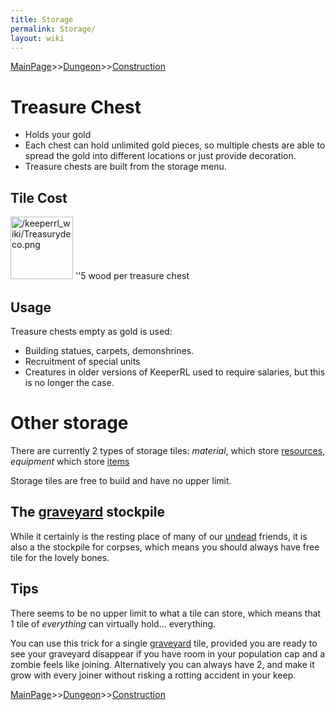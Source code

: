 ```yaml
---
title: Storage
permalink: Storage/
layout: wiki
---
```


[MainPage](/keeperrl_wiki/ "wikilink")>>[Dungeon](/keeperrl_wiki/Dungeon "wikilink")>>[Construction](/keeperrl_wiki/Construction "wikilink")

Treasure Chest
==============

-   Holds your gold
-   Each chest can hold unlimited gold pieces, so multiple chests are
    able to spread the gold into different locations or just provide
    decoration.
-   Treasure chests are built from the storage menu.

Tile Cost
---------

<img src="/keeperrl_wiki/Treasurydeco.png" title="fig:/keeperrl_wiki/Treasurydeco.png" alt="/keeperrl_wiki/Treasurydeco.png" width="100" />
''5 wood per treasure chest

Usage
-----

Treasure chests empty as gold is used:

-   Building statues, carpets, demonshrines.
-   Recruitment of special units
-   Creatures in older versions of KeeperRL used to require salaries,
    but this is no longer the case.

Other storage
=============

There are currently 2 types of storage tiles: *material*, which store
[resources](/keeperrl_wiki/Resources "wikilink"), *equipment* which store
[items](/keeperrl_wiki/Items_Guide "wikilink")

Storage tiles are free to build and have no upper limit.

The [graveyard](/keeperrl_wiki/Graveyard "wikilink") stockpile
------------------------------------------------

While it certainly is the resting place of many of our
[undead](/keeperrl_wiki/Undead "wikilink") friends, it is also a the stockpile
for corpses, which means you should always have free tile for the lovely
bones.

Tips
----

There seems to be no upper limit to what a tile can store, which means
that 1 tile of *everything* can virtually hold... everything.

You can use this trick for a single [graveyard](/keeperrl_wiki/Graveyard "wikilink")
tile, provided you are ready to see your graveyard disappear if you have
room in your population cap and a zombie feels like joining.
Alternatively you can always have 2, and make it grow with every joiner
without risking a rotting accident in your keep.

[MainPage](/keeperrl_wiki/ "wikilink")>>[Dungeon](/keeperrl_wiki/Dungeon "wikilink")>>[Construction](/keeperrl_wiki/Construction "wikilink")

